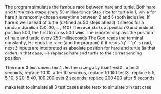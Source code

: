 The program simulates the famous race between hare and turtle.
Both hare and turtle take steps every 50 milliseconds
Step size for turtle is 1, while for hare it is randomly chosen everytime between 2 and 6 (both inclusive)
If hare is well ahead of turtle (defined as 50 steps ahead) it sleeps for a random duration {50, 60, .. , 140}
The race starts at position 0 and ends at position 500, the first to cross 500 wins
The reporter displays the position of hare and turtle every 250 milliseconds
The God reads the terminal constantly, He ends the race (and the program) if it reads 'q'
If 'p' is read, next 2 inputs are interpreted as absolute position for hare and turtle (in that order) 
In that case, He replaces hare and turtle to the corresponding position

There are 3 test cases:
test1 : let the race go by itself
test2 : after 3 seconds, replace 10 10, after 10 seconds, replace 10 100
test3 : replace 5 5, 5 10, 5 20, 5 40, 100 200 ever 2 seconds, replace 200 400 after 5 seconds

make test to simulate all 3 test cases
make testx to simulate xth test case